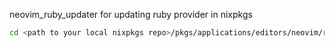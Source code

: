 neovim_ruby_updater for updating ruby provider in nixpkgs
```bash
cd <path to your local nixpkgs repo>/pkgs/applications/editors/neovim/ruby_provider && nix run github:BirdeeHub/neovim_ruby_updater 
```
